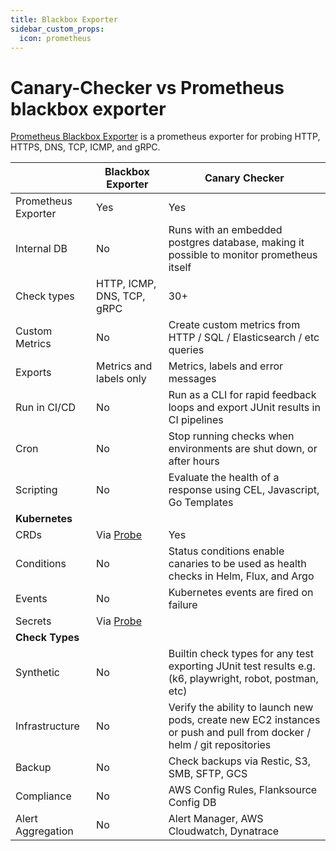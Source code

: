 ```yaml
---
title: Blackbox Exporter
sidebar_custom_props:
  icon: prometheus
---
```


# Canary-Checker vs Prometheus blackbox exporter

[Prometheus Blackbox Exporter](https://github.com/prometheus/blackbox_exporter) is a prometheus exporter for probing HTTP, HTTPS, DNS, TCP, ICMP, and gRPC.

|                     | Blackbox Exporter                                                                              | Canary Checker                                                                                                         |
| ------------------- | ---------------------------------------------------------------------------------------------- | ---------------------------------------------------------------------------------------------------------------------- |
| Prometheus Exporter | Yes                                                                                            | Yes                                                                                                                    |
| Internal DB         | No                                                                                             | Runs with an embedded postgres database, making it possible to monitor prometheus itself                               |
| Check types         | HTTP, ICMP, DNS, TCP, gRPC                                                                     | 30+                                                                                                                    |
| Custom Metrics      | No                                                                                             | Create custom metrics from HTTP / SQL / Elasticsearch / etc queries                                                    |
| Exports             | Metrics and labels only                                                                        | Metrics, labels and error messages                                                                                     |
| Run in CI/CD        | No                                                                                             | Run as a CLI for rapid feedback loops and export JUnit results in CI pipelines                                         |
| Cron                | No                                                                                             | Stop running checks when environments are shut down, or after hours                                                    |
| Scripting           | No                                                                                             | Evaluate the health of a response using CEL, Javascript, Go Templates                                                  |
| **Kubernetes**      |                                                                                                |                                                                                                                        |
| CRDs                | Via [Probe](https://prometheus-operator.dev/docs/operator/api/#monitoring.coreos.com/v1.Probe) | Yes                                                                                                                    |
| Conditions          | No                                                                                             | Status conditions enable canaries to be used as health checks in Helm, Flux, and Argo                                  |
| Events              | No                                                                                             | Kubernetes events are fired on failure                                                                                 |
| Secrets             | Via [Probe](https://prometheus-operator.dev/docs/operator/api/#monitoring.coreos.com/v1.Probe) |                                                                                                                        |
| **Check Types**     |                                                                                                |                                                                                                                        |
| Synthetic           | No                                                                                             | Builtin check types for any test exporting JUnit test results e.g. (k6, playwright, robot, postman, etc)               |
| Infrastructure      | No                                                                                             | Verify the ability to launch new pods, create new EC2 instances or push and pull from docker / helm / git repositories |
| Backup              | No                                                                                             | Check backups via Restic, S3, SMB, SFTP, GCS                                                                           |
| Compliance          | No                                                                                             | AWS Config Rules, Flanksource Config DB                                                                                |
| Alert Aggregation   | No                                                                                             | Alert Manager, AWS Cloudwatch, Dynatrace                                                                               |

